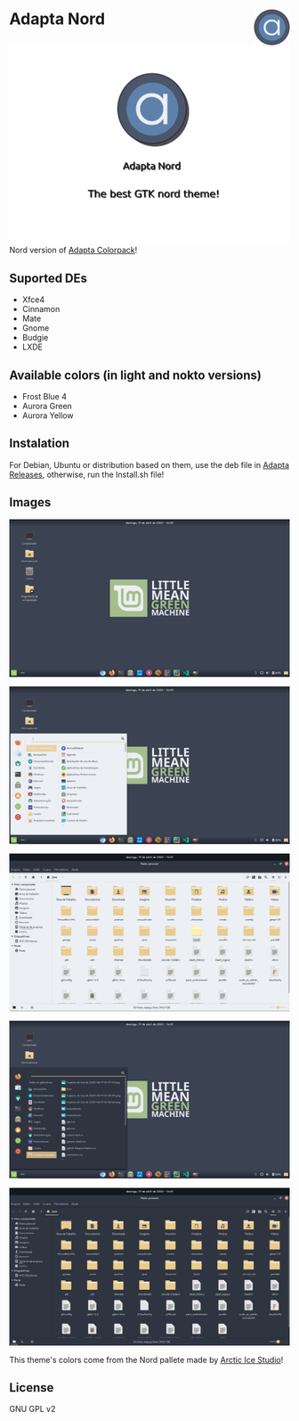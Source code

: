 <img src="Images/logo.png" alt="Logo" align="right" /> Adapta Nord
=====
![image](Images/image5.png)
Nord version of <a href="https://github.com/Joshaby/Adapta-Colorpack">Adapta Colorpack</a>!

## Suported DEs
 - Xfce4
 - Cinnamon
 - Mate
 - Gnome
 - Budgie
 - LXDE

## Available colors (in light and nokto versions)

 - Frost Blue 4
 - Aurora Green
 - Aurora Yellow

## Instalation

For Debian, Ubuntu or distribution based on them, use the deb file in <a href="https://github.com/Joshaby/Adapta-Nord/releases">Adapta Releases</a>, otherwise, run the Install.sh file!

## Images

![image](Images/image.png)

![image](Images/image2.png)

![image](Images/image3.png)

![image](Images/image4.png)

![image](Images/image6.png)

This theme's colors come from the Nord pallete made by <a href="https://github.com/arcticicestudio/nord">Arctic Ice Studio</a>!

## License

GNU GPL v2
